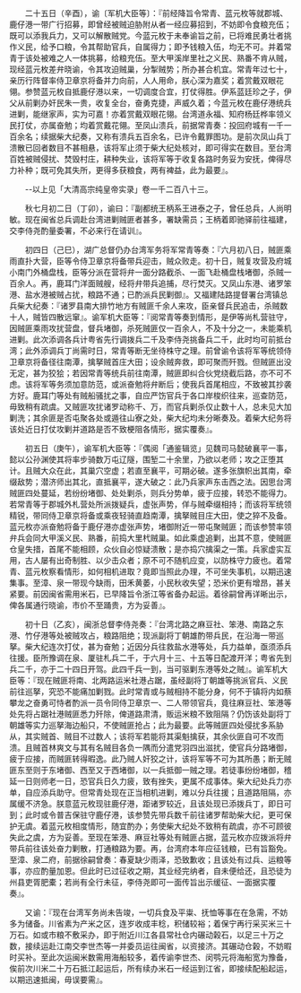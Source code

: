 <!-- { "loadSidebar": true } -->
　　二十五日（辛酉），谕〔军机大臣等〕：『前经降旨令常青、蓝元枚等就郡城、鹿仔港一带广行招募，即曾经被贼迫胁附从者一经应募招到，不妨即令食粮充伍；既可以添我兵力，又可以解散贼党。今蓝元枚于未奉谕旨之前，已将难民勇壮者挑作义民，给予口粮，令其帮助官兵，自属得力；即予钱粮入伍，均无不可。并着常青于该处被难之人一体挑募，给粮充伍。至大甲溪岸里社之义民、熟番不肯从贼，现经蓝元枚差弁晓谕，令其攻迫贼巢，分掣贼势；所办甚合机宜。常青年过七十，亲历行阵督率侍卫章京将备并力向前，人人用命，朕心深为嘉奖；着赏戴双眼花翎。参赞蓝元枚自抵鹿仔港以来，一切调度合宜，打仗得胜。伊系蓝廷珍之子，伊父从前剿办奸民朱一贵，收复全台，奋勇克捷，声威久着；今蓝元枚在鹿仔港统兵进剿，能继家声，实为可嘉！亦着赏戴双眼花翎。台湾道永福、知府杨廷桦率领义民打仗，亦属奋勉；均着赏戴花翎。至凤山溃兵，前据常青奏：投回府城有一千一百余名；续据柴大纪奏，又称有溃兵五百余名，已许令戴罪图功。是前次凤山兵丁溃散已回者数目不甚相悬，该将军止须于柴大纪处核对，即可得实在数目。至台湾百姓被贼侵扰、焚毁村庄，耕种失业，该将军等于收复各路时务妥为安抚，俾得尽力补种；既可免其失所，更得多获粮食，两有裨益，此为最要』。

　　--以上见「大清高宗纯皇帝实录」卷一千二百八十三。

　　秋七月初二日（丁卯），谕曰：『副都统王柄系王进泰之子，曾任总兵，人尚明敏。现在闽省总兵调赴台湾进剿贼匪者甚多，署缺需员；王柄着即驰驿前往福建，交李侍尧酌量委署，不必来行在请训』。

　　初四日（己巳），湖广总督仍办台湾军务将军常青等奏：『六月初八日，贼匪乘雨直扑大营，臣等令侍卫章京将备带兵迎击，贼众败走。初十日，贼复攻营及府城小南门外桶盘栈，臣等分派在营将弁一面分路截杀、一面飞赴桶盘栈堵御，杀贼一百余人。再，鹿耳门洋面贼艘，经将弁带兵追捕，尽行焚灭。又凤山东港、诸罗笨港、盐水港被贼占扰，粮路不通；已酌派兵民剿御』。又福建陆路提督署台湾镇总兵柴大纪奏：『诸罗县南大排竹地方有贼匪千余人来攻，臣亲督兵民追击，杀贼数十人，贼皆四散远窜』。谕军机大臣等：『阅常青等奏到情形，是伊等尚札营驻守，因贼匪乘雨攻扰营盘，督兵堵御，杀死贼匪仅一百余人，不及十分之一，未能乘机进剿。此次添调各兵计粤省先行调拨兵二千及李侍尧挑备兵二千，此时均可前抵台湾；此外添调兵丁尚需时日，常青等断无坐待株守之理。前曾谕令该将军等统领侍卫章京将备径往南潭，擒拏贼首庄大田；设余贼奔救，即可聚而歼戮。但贼匪出没无定，甚为狡狯；若因常青等统兵前往南潭，贼匪即纠合伙党绕截后路，亦不可不虑。该将军等务须加意防范，或派奋勉将弁断后；使我兵首尾相应，不致被其抄袭方好。鹿耳门等处有贼船骚扰之事，自应严饬官兵于各口岸梭织往来，巡查防范，毋致稍有疏虞。又贼匪攻扰诸罗动称千、万，而官兵剿杀仅止数十人，总未见大加剿洗；其余匪是否屯聚各处或遁往山寮之处，柴大纪均未分晰奏及。着柴大纪务将该处近日打仗攻剿并道路是否不致梗阻各情形，据实覆奏』。

　　初五日（庚午），谕军机大臣等：『偶阅「通鉴辑览」见魏司马懿破襄平一事，懿以公孙渊使其将率步骑数万屯辽隧，围堑二十余里，乃欲以老师；攻之正堕其计。且贼大众在此，其巢穴空虚；若直至襄平，可期必破。遂多张旗帜出其南，牵缀敌势；潜济师出其北，直抵襄平，遂大破之：此乃兵家声东击西之法。因思台湾贼匪四处蔓延，若纷纷堵御、处处剿杀，则兵分势单，疲于应接，转恐不能得力。若常青等于郡城外札营处所派拨疑兵，虚张声势，佯与贼牵缀相持；而该将军统领精锐，带同侍卫章京将备或乘夜轻骑直趋南潭，擒拏贼目庄大田，使之猝不及备。蓝元枚亦派奋勉将备于鹿仔港亦虚张声势，堵御附近一带屯聚贼匪；而该参赞率领弁兵会同大甲溪义民、熟番，前捣大里杙贼巢。如此乘虚追剿，出其不意，使贼匪仓皇失措，首尾不能相顾，众伙自必惊疑溃散；是亦捣穴擒渠之一策。兵家虚实互用，古人屡有出奇制胜、以少击众者；原不可不随机应变，以防株守力疲也。着常青、蓝元枚察看情形，如何相机进取？竟即当照此办理，不可坐失事机，以期迅速集事。至漳、泉一带现今缺雨，田禾黄萎，小民秋收失望；恐米价更有增昂，甚关紧要。前因闽省需用米石，已早降旨令浙江等省备办起运。着徐嗣曾再详晰出示，俾各属通行晓谕，市价不至踊贵，方为妥善』。

　　初十日（乙亥），闽浙总督李侍尧奏：『台湾北路之麻豆社、笨港、南路之东港、竹仔港等处被贼攻占，粮路阻绝；现派副将丁朝雄酌带兵民，在沿海一带巡拏。柴大纪连次打仗，甚为奋勉；近因分兵往救盐水港等处，兵力益单，亟须添兵往援。臣所豫调在泉、厦驻札兵二千，于六月十三、十五等日配渡开洋；粤省先到兵二千，亦于二十四日开驾。此四千兵一到，当可驱剿东港等处之贼』。谕军机大臣等：『现在贼匪将南、北两路运米社港占踞，虽经副将丁朝雄等挑派官兵、义民前往巡拏，究恐不能痛加剿戮。此时常青或与贼相持不能分身，何不于镇将内如蔡攀龙之奋勇可恃者酌派一员令同侍卫章京一、二人带领官兵，竟往麻豆社、笨港等处先将占踞社港贼匪悉力歼除，俾道路肃清，贩运米粮不致阻隔？仍饬该处副将丁朝雄等实力巡拏海边船只，不使贼匪抢占；此为最要。此等贼匪四处侵扰多系胁从，其实贼首、贼目不过数人；该将军若能将其渠魁擒获，其余伙匪自可不攻而溃。且贼首林爽文与其有名贼目各负一隅而分遣党羽四出滋扰，使官兵分路堵御，疲于应接，而贼匪转得暇逸。此乃贼人奸狡之计，该将军等不可为其所愚；断无贼匪东至则于东堵御、西至又于西堵御，以一兵抵御一贼之理。若徒事纷纷堵御，稽延一日则师老一日，恐官兵日久力疲，致有挫失，更属不成事体。柴大纪处兵力亦单，自应添兵助守。但常青处现在正当相机进剿，难以分兵往援；且道路阻隔，亦属缓不济急。朕意蓝元枚现驻鹿仔港，距诸罗较近，且该处现已添拨兵丁，即日可到；此时或令普吉保驻守鹿仔港，该参赞先带兵数千前往诸罗帮助柴大纪，更可保护无虞。着蓝元枚相度情形，随宜酌办；务使柴大纪处不致稍有疏虞，亦不可顾彼失此之虞，方为妥善。至现在笨港、麻豆社等处有贼匪占据，蓝元枚亦应拨派将弁带兵前往该处奋力剿散，打通粮路为要。再，台湾府本年应征钱粮，已有旨豁免。至漳、泉二府，前据徐嗣曾奏：春夏缺少雨泽，恐致歉收；且该处有过兵、运粮等事，亦应酌量加恩。但此时已过征收之期，其业经完纳者，自未便给还，且恐徒为州县吏胥肥橐；若尚有全行未征，李侍尧即可一面传旨出示缓征、一面据实覆奏』。

　　又谕：『现在台湾军务尚未告竣，一切兵食及平粜、抚恤等事在在急需，不妨多为储备。川省素为产米之区，连岁收成丰稔，积储较裕；着保宁再行采买米三十万石。如或市粮不敷采办，即于附近川江各县常社仓内碾动榖石，以足三十万之数，接续运赴江南交李世杰等一并委员运往闽省，以资接济。其碾动仓榖，不妨暇时买补。至此次运闽米数需用海船较多，着传谕李世杰、闵鹗元将海船宽为豫备，俟前次川米二十万石抵江起运后，所有续办米石一经运到江省，即接续配船起运，以期迅速抵闽，毋误要需』。

